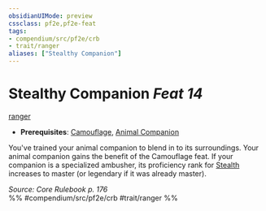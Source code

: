 ```yaml
---
obsidianUIMode: preview
cssclass: pf2e,pf2e-feat
tags:
- compendium/src/pf2e/crb
- trait/ranger
aliases: ["Stealthy Companion"]
---
```

# Stealthy Companion  *Feat 14*  
[ranger](../../Rules/traits/ranger.md)  

- **Prerequisites**: [Camouflage](camouflage.md), [Animal Companion](animal-companion-ranger.md)

You've trained your animal companion to blend in to its surroundings. Your animal companion gains the benefit of the Camouflage feat. If your companion is a specialized ambusher, its proficiency rank for [Stealth](../skills.md#Stealth) increases to master (or legendary if it was already master).

*Source: Core Rulebook p. 176*  
%% #compendium/src/pf2e/crb #trait/ranger %%